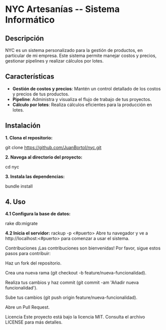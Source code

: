 # NYC Artesanías -- Sistema Informático

## Descripción
NYC es un sistema personalizado para la gestión de productos, en particular de mi empresa. Este sistema permite manejar costos y precios, gestionar pipelines y realizar cálculos por lotes.

## Características
- **Gestión de costos y precios**: Mantén un control detallado de los costos y precios de tus productos.
- **Pipeline**: Administra y visualiza el flujo de trabajo de tus proyectos.
- **Cálculo por lotes**: Realiza cálculos eficientes para la producción en lotes.

## Instalación

**1. Clona el repositorio:**
   
   git clone https://github.com/JuanBortol/nyc.git

**2. Navega al directorio del proyecto:**

  cd nyc

**3. Instala las dependencias:**

  bundle install

## 4. Uso

**4.1 Configura la base de datos:**
  
  rake db:migrate

**4.2 Inicia el servidor:**
  rackup -p <#puerto>
Abre tu navegador y ve a http://localhost:<#puerto> para comenzar a usar el sistema.

Contribuciones
¡Las contribuciones son bienvenidas! Por favor, sigue estos pasos para contribuir:

Haz un fork del repositorio.

Crea una nueva rama (git checkout -b feature/nueva-funcionalidad).

Realiza tus cambios y haz commit (git commit -am 'Añadir nueva funcionalidad').

Sube tus cambios (git push origin feature/nueva-funcionalidad).

Abre un Pull Request.

Licencia
Este proyecto está bajo la licencia MIT. Consulta el archivo LICENSE para más detalles.
